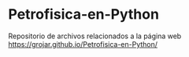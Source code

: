 # Petrofisica-en-Python
Repositorio de archivos relacionados a la página web https://grojar.github.io/Petrofisica-en-Python/
